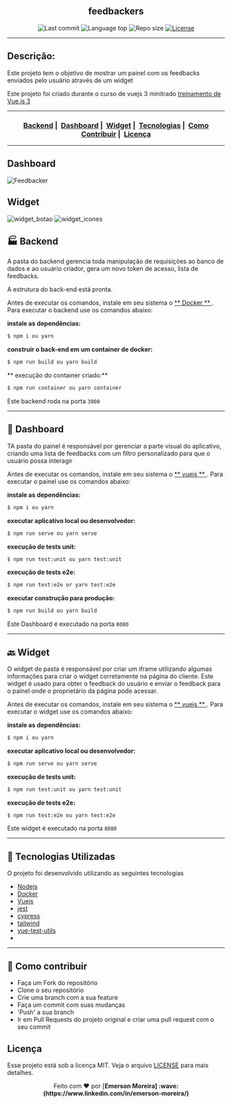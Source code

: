 <h2 align="center">feedbackers</h2>




<p align="center">
    <img alt="Last commit" src="https://img.shields.io/github/last-commit/eemr3/feedbackers"/>
  <img alt="Language top" src="https://img.shields.io/github/languages/top/eemr3/feedbackers"/>
  <img alt="Repo size" src="https://img.shields.io/github/repo-size/eemr3/feedbackers"/>
  <a href="LICENSE">
    <img alt="License" src="https://img.shields.io/badge/license-MIT-%23F8952D">
  </a>
</p>

___


## Descrição:

<p>Este projeto tem o objetivo de mostrar um painel com os feedbacks enviados pelo usuário através de um widget</p>
<p>Este projeto foi criado durante o curso de vuejs 3 minitrado <a href="https://treinamento.vuejsbrasil.org/">treinamento de Vue.js 3</a></p>

___


<h3 align="center">
  <a href="#factory-backend">Backend</a>&nbsp;|&nbsp;
  <a href="#pencil-dashboard">Dashboard</a>&nbsp;|&nbsp;
  <a href="#back-widget">Widget</a>&nbsp;|&nbsp;
  <a href="#rocket-tecnologias-utilizadas">Tecnologias</a>&nbsp;|&nbsp;
  <a href="#link-como-contribuir">Como Contribuir</a>&nbsp;|&nbsp;
  <a href="#licença">Licença</a>
</h3>

___
## Dashboard

![Feedbacker](https://user-images.githubusercontent.com/42968718/110360431-788f5b80-801d-11eb-9d1a-9c6470f0b18a.png)

## Widget

![widget_botao](https://user-images.githubusercontent.com/42968718/110979166-054e5800-8343-11eb-8d8f-618f7ecab67b.png)
![widget_icones](https://user-images.githubusercontent.com/42968718/110979181-097a7580-8343-11eb-9cac-c5f5705dfe62.png)

## :factory: Backend

A pasta do backend gerencia toda manipulação de requisições ao banco de dados e ao usuário criador, gera um novo token de acesso, lista de feedbacks.

A estrutura do back-end está pronta.

Antes de executar os comandos, instale em seu sistema o <a href="https://www.docker.com/get-started"> ** Docker ** </a>. Para executar o backend use os comandos abaixo:

**instale as dependências:**
```sh
$ npm i ou yarn
```
**construir o back-end em um container de docker:**
```sh
$ npm run build ou yarn build
```
**  execução do container criado:**
```sh
$ npm run container ou yarn container
```

Este backend roda na porta ```3000```

___

## :pencil: Dashboard

TA pasta do painel é responsável por gerenciar a parte visual do aplicativo, criando uma lista de feedbacks com um filtro personalizado para que o usuário possa interagir

Antes de executar os comandos, instale em seu sistema o <a href="https://vuejs.org/"> ** vuejs ** </a>. Para executar o painel use os comandos abaixo:

**instale as dependências:**
```sh
$ npm i ou yarn
```
**executar aplicativo local ou desenvolvedor:**
```sh
$ npm run serve ou yarn serve
```
**execução de tests unit:**
```sh
$ npm run test:unit ou yarn test:unit
```
**execução de tests e2e:**
```sh
$ npm run test:e2e or yarn test:e2e
```
**executar construção para produção:**
```sh
$ npm run build ou yarn build
```

Este Dashboard é executado na porta ```8080```

___


## :back: Widget

O widget de pasta é responsável por criar um iframe utilizando algumas informações para criar o widget corretamente na página do cliente. Este widget é usado para obter o feedback do usuário e enviar o feedback para o painel onde o proprietário da página pode acessar.

Antes de executar os comandos, instale em seu sistema o <a href="https://vuejs.org/"> ** vuejs ** </a>. Para executar o widget use os comandos abaixo:

**instale as dependências:**
```sh
$ npm i ou yarn
```
**executar aplicativo local ou desenvolvedor:**
```sh
$ npm run serve ou yarn serve
```
**execução de tests unit:**
```sh
$ npm run test:unit ou yarn test:unit
```
**execução de tests e2e:**
```sh
$ npm run test:e2e ou yarn test:e2e
```

Este widget é executado na porta ```8080```

___


## :rocket: Tecnologias Utilizadas 

O projeto foi desenvolvido utilizando as seguintes tecnologias

- [Nodejs](https://nodejs.org/en/)
- [Docker](https://www.docker.com/)
- [Vuejs](https://vuejs.org/)
- [jest](https://jestjs.io/)
- [cypress](https://www.cypress.io/)
- [tailwind](https://tailwindcss.com/)
- [vue-test-utils](https://vue-test-utils.vuejs.org/)
- 
___

## :link: Como contribuir 

- Faça um Fork do repositório
- Clone o seu repositório
- Crie uma branch com a sua feature
- Faça um commit com suas mudanças
- 'Push' a sua branch
- Ir em Pull Requests do projeto original e criar uma pull request com o seu commit

## Licença 

Esse projeto está sob a licença MIT. Veja o arquivo [LICENSE](LICENSE) para mais detalhes.

<p align="center">Feito com ❤️ por [<strong>Emerson Moreira] :wave: (https://www.linkedin.com/in/emerson-moreira/)</p>
